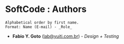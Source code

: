 SoftCode : Authors
==================

    Alphabetical order by first name.
    Format: Name (E-mail) - _Role_

* **Fabio Y. Goto** (lab@yuiti.com.br) - _Design + Testing_
